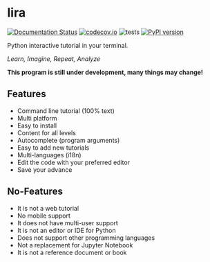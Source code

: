 # lira

[![Documentation Status](https://readthedocs.org/projects/lira/badge/?version=latest)](https://lira.python.ec/en/latest/?badge=latest)
[![codecov.io](https://codecov.io/github/pythonecuador/lira/coverage.svg?branch=master)](https://codecov.io/github/pythonecuador/lira?branch=master)
![tests](https://github.com/pythonecuador/lira/workflows/tests/badge.svg)
[![PyPI version](https://badge.fury.io/py/lira.svg)](https://badge.fury.io/py/lira)

Python interactive tutorial in your terminal.

_Learn, Imagine, Repeat, Analyze_

**This program is still under development, many things may change!**

## Features

- Command line tutorial (100% text)
- Multi platform
- Easy to install
- Content for all levels
- Autocomplete (program arguments)
- Easy to add new tutorials
- Multi-languages (i18n)
- Edit the code with your preferred editor
- Save your advance

## No-Features

- It is not a web tutorial
- No mobile support
- It does not have multi-user support
- It is not an editor or IDE for Python
- Does not support other programming languages
- Not a replacement for Jupyter Notebook
- It is not a reference document or book
